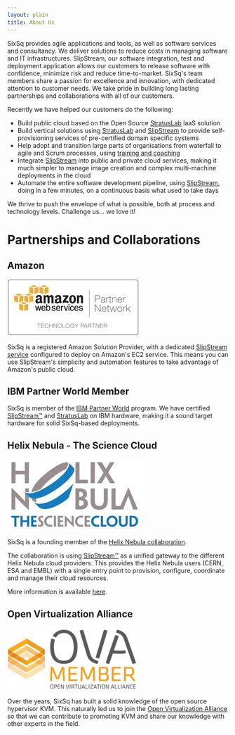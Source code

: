 ```yaml
---
layout: plain
title: About Us
---
```


SixSq provides agile applications and tools, as well as software services and consultancy. We deliver solutions to reduce costs in managing software and IT infrastructures. SlipStream, our software integration, test and deployment application allows our customers to release software with confidence, minimize risk and reduce time-to-market. SixSq's team members share a passion for excellence and innovation, with dedicated attention to customer needs. We take pride in building long lasting partnerships and collaborations with all of our customers.

Recently we have helped our customers do the following:
* Build public cloud based on the Open Source [StratusLab](/products/stratuslab.html) IaaS solution
* Build vertical solutions using [StratusLab](/products/stratuslab.html) and [SlipStream](/products/slipstream.html) to provide self-provisioning services of pre-certified domain specific systems
* Help adopt and transition large parts of organisations from waterfall to agile and Scrum processes, using [training and coaching](/products/training-coaching.html)
* Integrate [SlipStream](/products/slipstream.html) into public and private cloud services, making it much simpler to manage image creation and complex multi-machine deployments in the cloud
* Automate the entire software development pipeline, using [SlipStream](/products/slipstream.html), doing in a few minutes, on a continuous basis what used to take days

We thrive to push the envelope of what is possible, both at process and technology levels. Challenge us... we love it!

Partnerships and Collaborations
==============

Amazon
----------

![Amazon Solution Provider](/img/content/AWS_SolutionProvider_logo_RGB_Trans.png "Amazon Solution Provider")

SixSq is a registered Amazon Solution Provider, with a dedicated [SlipStream service](https://slipstream.sixsq.com) configured to deploy on Amazon's EC2 service.  This means you can use SlipStream's simplicity and automation features to take advantage of Amazon's public cloud.


IBM Partner World Member
------

SixSq is member of the [IBM Partner World](http://www.ibm.com/partnerworld) program. We have certified [SlipStream™](/products/slipstream.html) and [StratusLab](/products/stratuslab.html) on IBM hardware, making it a sound target hardware for solid SixSq-based deployments.


Helix Nebula - The Science Cloud
------

![Helix Nebula](/img/content/helix-nebula.jpg "Open Virtualization Alliance Member")

SixSq is a founding member of the [Helix Nebula collaboration](http://www.facebook.com/HelixNebula.TheScienceCloud). 

The collaboration is using [SlipStream™](/products/slipstream.html) as a unified gateway to the different
Helix Nebula cloud providers.  This provides the Helix Nebula users (CERN, ESA and EMBL) with a single
entry point to provision, configure, coordinate and manage their cloud resources. 

More information is available [here](news/2012/03/01/news-hn-annoucement.html).


Open Virtualization Alliance
-------

![Open Virtualization Alliance Member](/img/content/OVA_Member.png "Open Virtualization Alliance Member")

Over the years, SixSq has built a solid knowledge of the open source hypervisor KVM.  This naturally led us to join the [Open Virtualization Alliance](http://www.openvirtualizationalliance.org/) so that we can contribute to promoting KVM and share our knowledge with other experts in the field.

